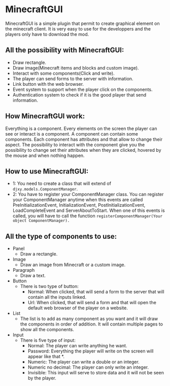 # MinecraftGUI

MinecraftGUI is a simple plugin that permit to create graphical element on the minecraft client. It is very easy to use for the developpers and the players only have to download the mod.

## All the possibility with MinecraftGUI:
  - Draw rectangle.
  - Draw image(Minecraft items and blocks and custom image).
  - Interact with some components(Click and write).
  - The player can send forms to the server with information.
  - Link button with the web browser.
  - Event system to support when the player click on the components.
  - Authentication system to check if it is the good player that send information.


## How MinecraftGUI work:
Everything is a component. Every elements on the screen the player can see or interact is a component. A component can contain some components. Each component has attributes and that allow to change their aspect. The possibility to interact with the component give you the possibility to change set their attributes when they are clicked, hovered by the mouse and when nothing happen.


## How to use MinecraftGUI:
  - 1: You need to create a class that will extend of ```djxy.models.ComponentManager```.
  - 2: You have to register your ComponentManager class. You can register your ComponentManager anytime when this events are called PreInitializationEvent, InitializationEvent, PostInitializationEvent, LoadCompleteEvent and ServerAboutToStart. When one of this events is called, you will have to call the function ```registerComponentManager(Your object ComponentManager).```
  

## All the type of components to use:
  - Panel
    - Draw a rectangle.
  - Image
    - Draw an image from Minecraft or a custom image.
  - Paragraph
    - Draw a text.
  - Button
    - There is two type of button:
      - Normal: When clicked, that will send a form to the server that will contain all the inputs linked.
      - Url: When clicked, that will send a form and that will open the default web browser of the player on a website.
  - List
    - The list is to add as many component as you want and it will draw the components in order of addition. It will contain       multiple pages to show all the components.
  - Input
    - There is five type of input:
      - Normal: The player can write anything he want.
      - Password: Everything the player will write on the screen will appear like that *.
      - Numeric: The player can write a double or an integer.
      - Numeric no decimal: The player can only write an integer.
      - Invisible: This input will serve to store data and it will not be seen by the player.
